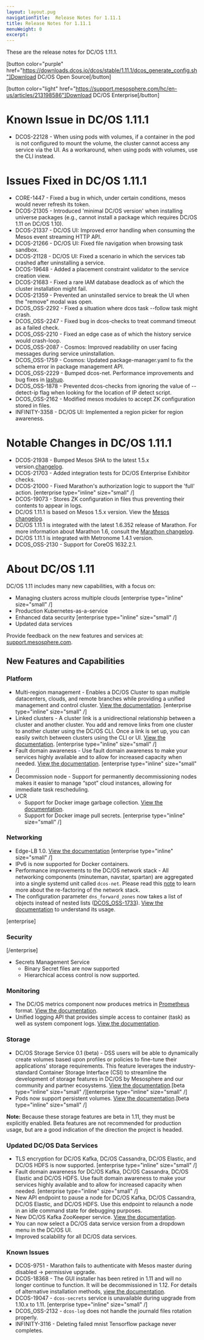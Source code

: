 ```yaml
---
layout: layout.pug
navigationTitle:  Release Notes for 1.11.1
title: Release Notes for 1.11.1
menuWeight: 0
excerpt:
---
```


These are the release notes for DC/OS 1.11.1.

[button color="purple" href="https://downloads.dcos.io/dcos/stable/1.11.1/dcos_generate_config.sh"]Download DC/OS Open Source[/button]

[button color="light" href="https://support.mesosphere.com/hc/en-us/articles/213198586"]Download DC/OS Enterprise[/button]

# <a name="known-issue"></a>Known Issue in DC/OS 1.11.1

- DCOS-22128 - When using pods with volumes, if a container in the pod is not configured to mount the volume, the cluster cannot access any service via the UI. As a workaround, when using pods with volumes, use the CLI instead. 

# <a name="issues-fixed"></a>Issues Fixed in DC/OS 1.11.1 

- CORE-1447 - Fixed a bug in which, under certain conditions, mesos would never refresh its token.
- DCOS-21305 - Introduced 'minimal DC/OS version' when installing universe packages (e.g., cannot install a package which requires DC/OS 1.11 on DC/OS 1.10).
- DCOS-21337 - DC/OS UI: Improved error handling when consuming the Mesos event streaming HTTP API.
- DCOS-21266 - DC/OS UI: Fixed file navigation when browsing task sandbox.
- DCOS-21128 - DC/OS UI: Fixed a scenario in which the services tab crashed after uninstalling a service.
- DCOS-19648 - Added a placement constraint validator to the service creation view.
- DCOS-21683 - Fixed a rare IAM database deadlock as of which the cluster installation might fail.
- DCOS-21359 - Prevented an uninstalled service to break the UI when the "remove" modal was open.
- DCOS_OSS-2292 - Fixed a situation where dcos task --follow task might crash.
- DCOS_OSS-2247 - Fixed bug in dcos-checks to treat command timeout as a failed check.
- DCOS_OSS-2210 - Fixed an edge case as of which the history service would crash-loop.
- DCOS_OSS-2087 - Cosmos: Improved readability on user facing messages during service uninstallation.
- DCOS_OSS-1759 - Cosmos: Updated package-manager.yaml to fix the schema error in package management API.
- DCOS_OSS-2229 - Bumped dcos-net. Performance improvements and bug fixes in [lashup](https://github.com/dcos/lashup).
- DCOS_OSS-1878 - Prevented dcos-checks from ignoring the value of  --detect-ip flag when looking for the location of IP detect script.
- DCOS_OSS-2162 - Modified mesos modules to accept ZK configuration stored in files.
- INFINITY-3358 - DC/OS UI: Implemented a region picker for region awareness.

# <a name="notable-changes"></a>Notable Changes in DC/OS 1.11.1 

- DCOS-21938 - Bumped Mesos SHA to the latest 1.5.x version.[changelog](https://github.com/apache/mesos/blob/b0a33cb782db57d054f68335c8126ecae078b238/CHANGELOG).
- DCOS-21703 - Added integration tests for DC/OS Enterprise Exhibitor checks.
- DCOS-21000 - Fixed Marathon's authorization logic to support the 'full' action. [enterprise type="inline" size="small" /]
- DCOS-19073 - Stores ZK configuration in files thus preventing their contents to appear in logs.
- DC/OS 1.11.1 is based on Mesos 1.5.x version. View the [Mesos changelog](https://github.com/apache/mesos/blob/1.5.x/CHANGELOG).
- DC/OS 1.11.1 is integrated with the latest 1.6.352 release of Marathon. For more information about Marathon 1.6, consult the [Marathon changelog](https://github.com/mesosphere/marathon/blob/master/changelog.md).
- DC/OS 1.11.1 is integrated with Metronome 1.4.1 version. 
- DCOS_OSS-2130 - Support for CoreOS 1632.2.1.


# About DC/OS 1.11

DC/OS 1.11 includes many new capabilities, with a focus on:
- Managing clusters across multiple clouds [enterprise type="inline" size="small" /]
- Production Kubernetes-as-a-service
- Enhanced data security [enterprise type="inline" size="small" /]
- Updated data services

Provide feedback on the new features and services at: [support.mesosphere.com](https://support.mesosphere.com).

<a name="new-features"></a>
## New Features and Capabilities

### Platform
- Multi-region management - Enables a DC/OS Cluster to span multiple datacenters, clouds, and remote branches while providing a unified management and control cluster. [View the documentation](/1.11/deploying-services/fault-domain-awareness). [enterprise type="inline" size="small" /]
- Linked clusters - A cluster link is a unidirectional relationship between a cluster and another cluster. You add and remove links from one cluster to another cluster using the DC/OS CLI. Once a link is set up, you can easily switch between clusters using the CLI or UI. [View the documentation](/1.11/administering-clusters/multiple-clusters/cluster-links). [enterprise type="inline" size="small" /]
- Fault domain awareness - Use fault domain awareness to make your services highly available and to allow for increased capacity when needed. [View the documentation](/1.11/deploying-services/fault-domain-awareness). [enterprise type="inline" size="small" /]
- Decommission node - Support for permanently decommissioning nodes makes it easier to manage “spot” cloud instances, allowing for immediate task rescheduling.
- UCR
  - Support for Docker image garbage collection. [View the documentation](/1.11/deploying-services/containerizers).
  - Support for Docker image pull secrets. [enterprise type="inline" size="small" /]

### Networking
- Edge-LB 1.0. [View the documentation](https://docs.mesosphere.com/services/edge-lb/1.0/) [enterprise type="inline" size="small" /]
- IPv6 is now supported for Docker containers.
- Performance improvements to the DC/OS network stack - All networking components (minuteman, navstar, spartan) are aggregated into a single systemd unit called `dcos-net`. Please read this [note](/1.11/networking/#a-note-on-software-re-architecture) to learn more about the re-factoring of the network stack.
- The configuration parameter `dns_forward_zones` now takes a list of objects instead of nested lists ([DCOS_OSS-1733](https://jira.mesosphere.com/browse/DCOS_OSS-1733)). [View the documentation](/1.11/installing/oss/custom/configuration/configuration-parameters/#dns-forward-zones) to understand its usage.

[enterprise]
### Security
[/enterprise]
- Secrets Management Service
  - Binary Secret files are now supported
  - Hierarchical access control is now supported.

### Monitoring
- The DC/OS metrics component now produces metrics in [Prometheus](https://prometheus.io/docs/instrumenting/exposition_formats/) format. [View the documentation](/1.11/metrics).
- Unified logging API that provides simple access to container (task) as well as system component logs. [View the documentation](/1.11/monitoring/logging/logging-api/logging-v2/).

### Storage
- DC/OS Storage Service 0.1 (beta) - DSS users will be able to dynamically create volumes based upon profiles or policies to fine-tune their applications' storage requirements. This feature leverages the industry-standard Container Storage Interface (CSI) to streamline the development of storage features in DC/OS by Mesosphere and our community and partner ecosystems. [View the documentation](https://docs.mesosphere.com/services/beta-storage/0.1.0-beta/).[beta type="inline" size="small" /][enterprise type="inline" size="small" /]
- Pods now support persistent volumes. [View the documentation](/1.11/deploying-services/pods).[beta type="inline" size="small" /]

**Note:** Because these storage features are beta in 1.11, they must be explicitly enabled. Beta features are not recommended for production usage, but are a good indication of the direction the project is headed.

### Updated DC/OS Data Services
- TLS encryption for DC/OS Kafka, DC/OS Cassandra, DC/OS Elastic, and DC/OS HDFS is now supported. [enterprise type="inline" size="small" /]
- Fault domain awareness for DC/OS Kafka, DC/OS Cassandra, DC/OS Elastic and DC/OS HDFS. Use fault domain awareness to make your services highly available and to allow for increased capacity when needed. [enterprise type="inline" size="small" /]
- New API endpoint to pause a node for DC/OS Kafka, DC/OS Cassandra, DC/OS Elastic, and DC/OS HDFS. Use this endpoint to relaunch a node in an idle command state for debugging purposes.
- New DC/OS Kafka ZooKeeper service. [View the documentation](/services/kafka-zookeeper).
- You can now select a DC/OS data service version from a dropdown menu in the DC/OS UI.
- Improved scalability for all DC/OS data services.

### <a name="known-issues"></a>Known Issues
- DCOS-9751	- Marathon fails to authenticate with Mesos master during disabled -> permissive upgrade.
- DCOS-18368 - The GUI installer has been retired in 1.11 and will no longer continue to function. It will be decommissioned in 1.12. For details of alternative installation methods, [view the documentation](https://docs.mesosphere.com/1.11/installing).
- DCOS-19047 - `dcos-secrets` service is unavailable during upgrade from 1.10.x to 1.11. [enterprise type="inline" size="small" /]
- DCOS_OSS-2132	- `dcos-log` does not handle the journald files rotation properly.
- INFINITY-3116	- Deleting failed mnist Tensorflow package never completes.

